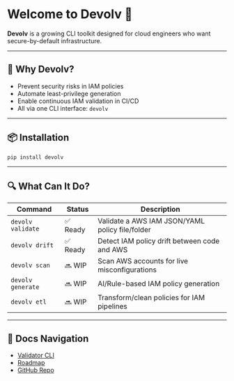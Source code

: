 
# Welcome to Devolv 👋

**Devolv** is a growing CLI toolkit designed for cloud engineers who want secure-by-default infrastructure.

---

## 🚀 Why Devolv?

- Prevent security risks in IAM policies  
- Automate least-privilege generation  
- Enable continuous IAM validation in CI/CD  
- All via one CLI interface: `devolv`

---

## 📦 Installation

```bash
pip install devolv
```

---

## 🔍 What Can It Do?

| Command                  | Status   | Description                                        |
|--------------------------|----------|----------------------------------------------------|
| `devolv validate`        | ✅ Ready | Validate a AWS IAM JSON/YAML policy file/folder    |
| `devolv drift`           | ✅ Ready | Detect IAM policy drift between code and AWS       |
| `devolv scan`            | 🔜 WIP   | Scan AWS accounts for live misconfigurations       |
| `devolv generate`        | 🔜 WIP   | AI/Rule-based IAM policy generation                |
| `devolv etl`             | 🔜 WIP   | Transform/clean policies for IAM pipelines         |

---

## 📖 Docs Navigation

- [Validator CLI](./validator.md)
- [Roadmap](./roadmap.md)
- [GitHub Repo](https://github.com/devolvdev/devolv)
